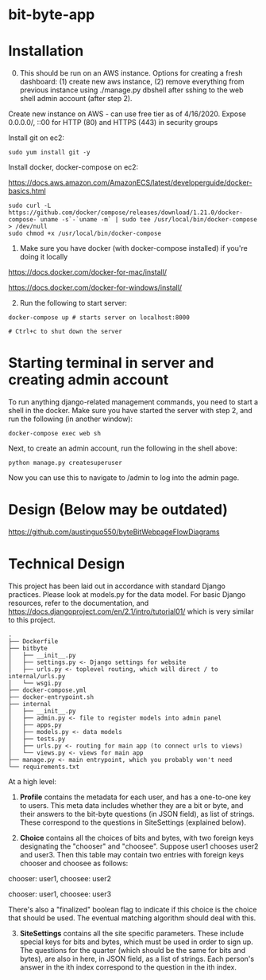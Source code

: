 # bit-byte-app

# Installation
0. This should be run on an AWS instance. Options for creating a fresh dashboard: (1) create new aws instance, (2) remove everything from previous instance
using ./manage.py dbshell after sshing to the web shell admin account (after step 2).

Create new instance on AWS - can use free tier as of 4/16/2020. Expose 0.0.0.0/, ::00 for HTTP (80) and HTTPS (443) in security groups

Install git on ec2:

```
sudo yum install git -y
```

Install docker, docker-compose on ec2:

https://docs.aws.amazon.com/AmazonECS/latest/developerguide/docker-basics.html
```
sudo curl -L https://github.com/docker/compose/releases/download/1.21.0/docker-compose-`uname -s`-`uname -m` | sudo tee /usr/local/bin/docker-compose > /dev/null
sudo chmod +x /usr/local/bin/docker-compose
```

1. Make sure you have docker (with docker-compose installed) if you're doing it locally

https://docs.docker.com/docker-for-mac/install/

https://docs.docker.com/docker-for-windows/install/

2. Run the following to start server:

```
docker-compose up # starts server on localhost:8000

# Ctrl+c to shut down the server
```

# Starting terminal in server and creating admin account

To run anything django-related management commands, you need to start a shell in the docker.
Make sure you have started the server with step 2, and run the following (in another window):

```
docker-compose exec web sh
```

Next, to create an admin account, run the following in the shell above:

```
python manage.py createsuperuser
```

Now you can use this to navigate to /admin to log into the admin page.

# Design (Below may be outdated)

https://github.com/austinguo550/byteBitWebpageFlowDiagrams

# Technical Design

This project has been laid out in accordance with standard Django practices. Please look at models.py for the data model. For basic Django resources, refer to the documentation, and https://docs.djangoproject.com/en/2.1/intro/tutorial01/ which is very similar to this project.

```
.
├── Dockerfile
├── bitbyte
│   ├── __init__.py
│   ├── settings.py <- Django settings for website
│   ├── urls.py <- toplevel routing, which will direct / to internal/urls.py
│   └── wsgi.py
├── docker-compose.yml
├── docker-entrypoint.sh
├── internal
│   ├── __init__.py
│   ├── admin.py <- file to register models into admin panel
│   ├── apps.py
│   ├── models.py <- data models
│   ├── tests.py
│   ├── urls.py <- routing for main app (to connect urls to views)
│   └── views.py <- views for main app
├── manage.py <- main entrypoint, which you probably won't need
└── requirements.txt
```

At a high level:
1. __Profile__ contains the metadata for each user, and has a one-to-one key to users. This meta data includes whether they are a bit or byte, and their answers to the bit-byte questions (in JSON field), as list of strings. These correspond to the questions in SiteSettings (explained below).

2. __Choice__ contains all the choices of bits and bytes, with two foreign keys designating the "chooser" and "choosee". Suppose user1 chooses user2 and user3. Then this table may contain two entries with foreign keys chooser and choosee as follows:

chooser: user1, choosee: user2

chooser: user1, choosee: user3

There's also a "finalized" boolean flag to indicate if this choice is the choice that should be used. The eventual matching algorithm should deal with this.

3. __SiteSettings__ contains all the site specific parameters. These include special keys for bits and bytes, which must be used in order to sign up. The questions for the quarter (which should be the same for bits and bytes), are also in here, in JSON field, as a list of strings. Each person's answer in the ith index correspond to the question in the ith index.

